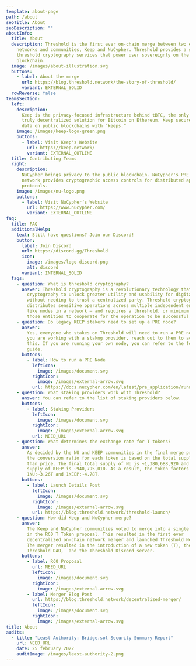 ```yaml
---
template: about-page
path: /about
seoTitle: About
seoDescription: ""
aboutInfo:
  title: About
  description: Threshold is the first ever on-chain merge between two existing
    networks and communities, Keep and NuCypher. Threshold provides a suite of
    threshold cryptography services that power user sovereignty on the
    blockchain.
  image: /images/about-illustration.svg
  buttons:
    - label: About the merge
      url: https://blog.threshold.network/the-story-of-threshold/
      variant: EXTERNAL_SOLID
  rowReverse: false
teamsSection:
  left:
    description:
      Keep is the privacy-focused infrastructure behind tBTC, the only
      truly decentralized solution for Bitcoin on Ethereum. Keep secures private
      data on public blockchains with “keeps.”
    image: /images/keep-logo-green.png
    buttons:
      - label: Visit Keep's Website
        url: https://keep.network/
        variant: EXTERNAL_OUTLINE
  title: Contributing Teams
  right:
    description:
      NuCypher brings privacy to the public blockchain. NuCypher's PRE
      network provides cryptographic access controls for distributed apps and
      protocols.
    image: /images/nu-logo.png
    buttons:
      - label: Visit NuCypher’s Website
        url: https://www.nucypher.com/
        variant: EXTERNAL_OUTLINE
faq:
  title: FAQ
  additionalHelp:
    text: Still have questions? Join our Discord!
    button:
      label: Join Discord
      url: https://discord.gg/Threshold
      icon:
        image: /images/logo-discord.png
        alt: discord
      variant: INTERNAL_SOLID
  faqs:
    - question: What is threshold cryptography?
      answer: Threshold cryptography is a revolutionary technology that uses
        cryptography to unlock greater utility and usability for digital assets
        without needing to trust a centralized party. Threshold cryptography
        distributes sensitive operations across multiple independent entities –
        like nodes in a network – and requires a threshold, or minimum number of
        those entities to cooperate for the operation to be successful.
    - question: Do legacy KEEP stakers need to set up a PRE node?
      answer:
        Yes, everyone who stakes on Threshold will need to run a PRE node. If
        you are working with a stakng provider, reach out to them to accomplish
        this. If you are running your own node, you can refer to the following
        guide.
      buttons:
        - label: How to run a PRE Node
          leftIcon:
            image: /images/document.svg
          rightIcon:
            image: /images/external-arrow.svg
          url: https://docs.nucypher.com/en/latest/pre_application/running_a_node.html
    - question: What staking providers work with Threshold?
      answer: You can refer to the list of staking providers below.
      buttons:
        - label: Staking Providers
          leftIcon:
            image: /images/document.svg
          rightIcon:
            image: /images/external-arrow.svg
          url: NEED_URL
    - question: What determines the exchange rate for T tokens?
      answer:
        As decided by the NU and KEEP communities in the final merge proposal,
        the conversion ratio for each token is based on the total supply rather
        than price. The final total supply of NU is ~1,380,688,920 and the total
        supply of KEEP is ~940,795,010. As a result, the token factors are
        1NU:~3.26T and 1KEEP:~4.78T.
      buttons:
        - label: Launch Details Post
          leftIcon:
            image: /images/document.svg
          rightIcon:
            image: /images/external-arrow.svg
          url: https://blog.threshold.network/threshold-launch/
    - question: How did Keep and NuCypher merge?
      answer:
        The Keep and NuCypher communities voted to merge into a single network
        in the RC0 T Token proposal. This resulted in the first ever
        decentralized on-chain network merger and launched Threshold Network.
        The merger resulted in the introduction of a new token (T), the
        Threshold DAO,  and the Threshold Discord server.
      buttons:
        - label: RC0 Proposal
          url: NEED_URL
          leftIcon:
            image: /images/document.svg
          rightIcon:
            image: /images/external-arrow.svg
        - label: Merger Blog Post
          url: https://blog.threshold.network/decentralized-merger/
          leftIcon:
            image: /images/document.svg
          rightIcon:
            image: /images/external-arrow.svg
title: About
audits:
  - title: "Least Authority: Bridge.sol Security Summary Report"
    url: NEED_URL
    date: 25 february 2022
    auditImage: /images/least-authority-2.png
---
```

